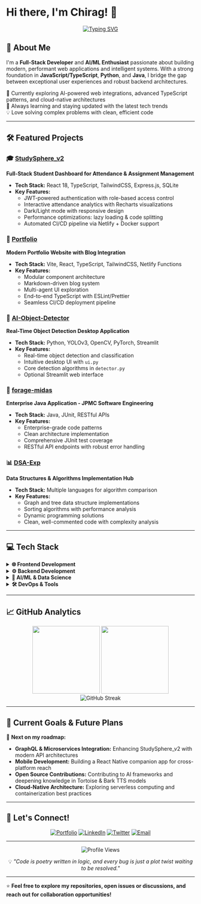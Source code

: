 # Hi there, I'm Chirag! 👋

<div align="center">
  
[![Typing SVG](https://readme-typing-svg.demolab.com?font=Fira+Code&pause=1000&color=2196F3&center=true&vCenter=true&width=435&lines=Full-Stack+Developer;AI%2FML+Enthusiast;Building+Modern+Web+Apps;Passionate+Problem+Solver)](https://git.io/typing-svg)

</div>

## 🚀 About Me

I'm a **Full-Stack Developer** and **AI/ML Enthusiast** passionate about building modern, performant web applications and intelligent systems. With a strong foundation in **JavaScript/TypeScript**, **Python**, and **Java**, I bridge the gap between exceptional user experiences and robust backend architectures.

🔭 Currently exploring AI-powered web integrations, advanced TypeScript patterns, and cloud-native architectures  
🌱 Always learning and staying updated with the latest tech trends  
💡 Love solving complex problems with clean, efficient code  

---

## 🛠️ Featured Projects

### 🎓 [StudySphere_v2](https://github.com/Chirag8405/StudySphere_v2)
**Full-Stack Student Dashboard for Attendance & Assignment Management**
- **Tech Stack:** React 18, TypeScript, TailwindCSS, Express.js, SQLite
- **Key Features:**
  - JWT-powered authentication with role-based access control
  - Interactive attendance analytics with Recharts visualizations
  - Dark/Light mode with responsive design
  - Performance optimizations: lazy loading & code splitting
  - Automated CI/CD pipeline via Netlify + Docker support

### 💼 [Portfolio](https://github.com/Chirag8405/Portfolio)
**Modern Portfolio Website with Blog Integration**
- **Tech Stack:** Vite, React, TypeScript, TailwindCSS, Netlify Functions
- **Key Features:**
  - Modular component architecture
  - Markdown-driven blog system
  - Multi-agent UI exploration
  - End-to-end TypeScript with ESLint/Prettier
  - Seamless CI/CD deployment pipeline

### 🤖 [AI-Object-Detector](https://github.com/Chirag8405/AI-Object-Detector)
**Real-Time Object Detection Desktop Application**
- **Tech Stack:** Python, YOLOv3, OpenCV, PyTorch, Streamlit
- **Key Features:**
  - Real-time object detection and classification
  - Intuitive desktop UI with `ui.py`
  - Core detection algorithms in `detector.py`
  - Optional Streamlit web interface

### 🏦 [forage-midas](https://github.com/Chirag8405/forage-midas)
**Enterprise Java Application - JPMC Software Engineering**
- **Tech Stack:** Java, JUnit, RESTful APIs
- **Key Features:**
  - Enterprise-grade code patterns
  - Clean architecture implementation
  - Comprehensive JUnit test coverage
  - RESTful API endpoints with robust error handling

### 📊 [DSA-Exp](https://github.com/Chirag8405/DSA-Exp)
**Data Structures & Algorithms Implementation Hub**
- **Tech Stack:** Multiple languages for algorithm comparison
- **Key Features:**
  - Graph and tree data structure implementations
  - Sorting algorithms with performance analysis
  - Dynamic programming solutions
  - Clean, well-commented code with complexity analysis

---

## 💻 Tech Stack

<details>
<summary><b>🌐 Frontend Development</b></summary>

![JavaScript](https://img.shields.io/badge/JavaScript-F7DF1E?style=for-the-badge&logo=javascript&logoColor=black)
![TypeScript](https://img.shields.io/badge/TypeScript-007ACC?style=for-the-badge&logo=typescript&logoColor=white)
![React](https://img.shields.io/badge/React-20232A?style=for-the-badge&logo=react&logoColor=61DAFB)
![Vite](https://img.shields.io/badge/Vite-B73BFE?style=for-the-badge&logo=vite&logoColor=FFD62E)
![TailwindCSS](https://img.shields.io/badge/Tailwind_CSS-38B2AC?style=for-the-badge&logo=tailwind-css&logoColor=white)

</details>

<details>
<summary><b>⚙️ Backend Development</b></summary>

![Node.js](https://img.shields.io/badge/Node.js-43853D?style=for-the-badge&logo=node.js&logoColor=white)
![Express.js](https://img.shields.io/badge/Express.js-000000?style=for-the-badge&logo=express&logoColor=white)
![Python](https://img.shields.io/badge/Python-3776AB?style=for-the-badge&logo=python&logoColor=white)
![Java](https://img.shields.io/badge/Java-ED8B00?style=for-the-badge&logo=openjdk&logoColor=white)
![SQLite](https://img.shields.io/badge/SQLite-07405E?style=for-the-badge&logo=sqlite&logoColor=white)

</details>

<details>
<summary><b>🤖 AI/ML & Data Science</b></summary>

![PyTorch](https://img.shields.io/badge/PyTorch-EE4C2C?style=for-the-badge&logo=pytorch&logoColor=white)
![OpenCV](https://img.shields.io/badge/OpenCV-27338e?style=for-the-badge&logo=OpenCV&logoColor=white)
![TensorFlow](https://img.shields.io/badge/TensorFlow-FF6F00?style=for-the-badge&logo=tensorflow&logoColor=white)

</details>

<details>
<summary><b>🛠️ DevOps & Tools</b></summary>

![Docker](https://img.shields.io/badge/Docker-2CA5E0?style=for-the-badge&logo=docker&logoColor=white)
![Git](https://img.shields.io/badge/Git-F05032?style=for-the-badge&logo=git&logoColor=white)
![GitHub Actions](https://img.shields.io/badge/GitHub_Actions-2088FF?style=for-the-badge&logo=github-actions&logoColor=white)
![Netlify](https://img.shields.io/badge/Netlify-00C7B7?style=for-the-badge&logo=netlify&logoColor=white)
![VS Code](https://img.shields.io/badge/VS_Code-0078D4?style=for-the-badge&logo=visual%20studio%20code&logoColor=white)

</details>

---

## 📈 GitHub Analytics

<div align="center">
  <img height="180em" src="https://github-readme-stats.vercel.app/api?username=Chirag8405&show_icons=true&theme=tokyonight&include_all_commits=true&count_private=true"/>
  <img height="180em" src="https://github-readme-stats.vercel.app/api/top-langs/?username=Chirag8405&layout=compact&langs_count=8&theme=tokyonight"/>
</div>

<div align="center">
  <img src="https://github-readme-streak-stats.herokuapp.com/?user=Chirag8405&theme=tokyonight" alt="GitHub Streak"/>
</div>

---

## 🎯 Current Goals & Future Plans

🚀 **Next on my roadmap:**
- **GraphQL & Microservices Integration:** Enhancing StudySphere_v2 with modern API architectures
- **Mobile Development:** Building a React Native companion app for cross-platform reach  
- **Open Source Contributions:** Contributing to AI frameworks and deepening knowledge in Tortoise & Bark TTS models
- **Cloud-Native Architecture:** Exploring serverless computing and containerization best practices

---

## 🤝 Let's Connect!

<div align="center">

[![Portfolio](https://img.shields.io/badge/Portfolio-FF5722?style=for-the-badge&logo=google-chrome&logoColor=white)](https://your-portfolio-url.com)
[![LinkedIn](https://img.shields.io/badge/LinkedIn-0077B5?style=for-the-badge&logo=linkedin&logoColor=white)](https://linkedin.com/in/yourprofile)
[![Twitter](https://img.shields.io/badge/Twitter-1DA1F2?style=for-the-badge&logo=twitter&logoColor=white)](https://twitter.com/yourhandle)
[![Email](https://img.shields.io/badge/Email-D14836?style=for-the-badge&logo=gmail&logoColor=white)](mailto:your.email@example.com)

</div>

---

<div align="center">
  <img src="https://komarev.com/ghpvc/?username=Chirag8405&label=Profile%20Views&color=0e75b6&style=flat" alt="Profile Views" />
  
  💡 *"Code is poetry written in logic, and every bug is just a plot twist waiting to be resolved."*
</div>

---

⭐ **Feel free to explore my repositories, open issues or discussions, and reach out for collaboration opportunities!**
